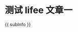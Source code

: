 <conf style='display:none'>
title: 测试 lifee 文章一
cate: lifee 
permalink: http://sniky.github.com/lifee/My-Life-article-test.html
tags: life
author: me
</conf>

测试 lifee 文章一
====
{{ subInfo }}

